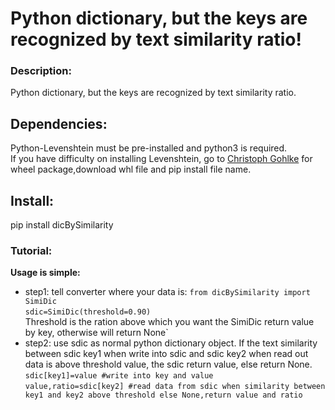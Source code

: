 Python dictionary, but the keys are recognized by text similarity ratio!
======================================================
### Description:
Python dictionary, but the keys are recognized by text similarity ratio.

## Dependencies:
Python-Levenshtein must be pre-installed and python3 is required.  
If you have difficulty on installing Levenshtein, go to [Christoph Gohlke](http://www.lfd.uci.edu/~gohlke/pythonlibs/) for wheel package,download whl file and pip install file name.

## Install:    
pip install dicBySimilarity

### Tutorial:
**Usage is simple:**
- step1: tell converter where your data is: 
`from dicBySimilarity import SimiDic`    
`sdic=SimiDic(threshold=0.90)`  
Threshold  is the ration above which you want the SimiDic return value by key, otherwise will return None`
- step2: use sdic as normal python dictionary object. If the text similarity between sdic key1 when write into sdic and sdic key2 when read out data is above threshold value, the sdic return value, else return None.     
`sdic[key1]=value #write into key and value`   
`value,ratio=sdic[key2] #read data from sdic when similarity between key1 and key2 above threshold else None,return value and ratio`   

